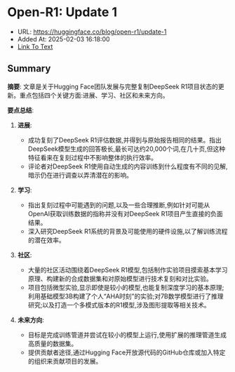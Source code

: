 # Open-R1: Update 1
- URL: https://huggingface.co/blog/open-r1/update-1
- Added At: 2025-02-03 16:18:00
- [Link To Text](2025-02-03-open-r1-update-1_raw.md)

## Summary
**摘要**:
文章是关于Hugging Face团队发展与完整复制DeepSeek R1项目状态的更新。重点包括四个关键方面:进展、学习、社区和未来方向。

**要点总结**:

1. **进展**:
   - 成功复刻了DeepSeek R1评估数据,并得到与原始报告相同的结果。指出DeepSeek模型生成的回答极长,最长可达约20,000个词,在几十页,但这种特征看来在复刻过程中不影响整体的执行效率。
   - 评论者对DeepSeek R1使用自动生成的内容训练到什么程度有不同的见解,暗示仍在进行调查以弄清潜在的影响。

2. **学习**:
   - 指出复刻过程中可能遇到的问题,以及一些合理推断,例如针对可能从OpenAI获取训练数据的指称并没有对DeepSeek R1项目产生直接的负面结果。
   - 深入研究DeepSeek R1系统的背景及可能使用的硬件设施,以了解训练流程的潜在效率。

3. **社区**:
   - 大量的社区活动围绕着DeepSeek R1模型,包括制作实验项目摸索基本学习原理、构建新的合成数据集和对原始模型进行技术复刻和对比实验。
   - 项目包括微型实验,显示即使是较小的模型,也能复制深度学习的基本原理;利用基础模型3B构建了个人“AHA时刻”的实验;对7B数学模型进行了推理研究;以及打造一个多模式版本的R1模型,涉及图形提取等相关技术。

4. **未来方向**:
   - 目标是完成训练管道并尝试在较小的模型上运行,使用扩展的推理管道生成高质量的数据集。
   - 提供贡献者途径,通过Hugging Face开放源代码的GitHub仓库或加入特定的组织来贡献项目的发展。
